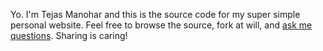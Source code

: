 Yo. I'm Tejas Manohar and this is the source code for my super simple personal website. Feel free to browse the source, fork at will, and [ask me questions](http://twitter.com/tejasmanohar). Sharing is caring!
